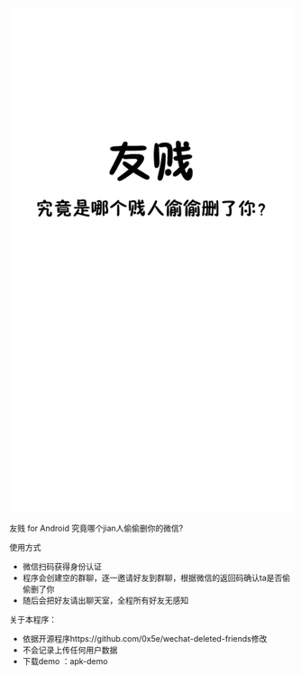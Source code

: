 ![image](https://github.com/diaochunmeng/iFriendIdentification/blob/master/demo/launch.png)


友贱 for Android
究竟哪个jian人偷偷删你的微信?

使用方式
* 微信扫码获得身份认证
* 程序会创建空的群聊，逐一邀请好友到群聊，根据微信的返回码确认ta是否偷偷删了你
* 随后会把好友请出聊天室，全程所有好友无感知


关于本程序：
* 依据开源程序https://github.com/0x5e/wechat-deleted-friends修改
* 不会记录上传任何用户数据
* 下载demo ：apk-demo